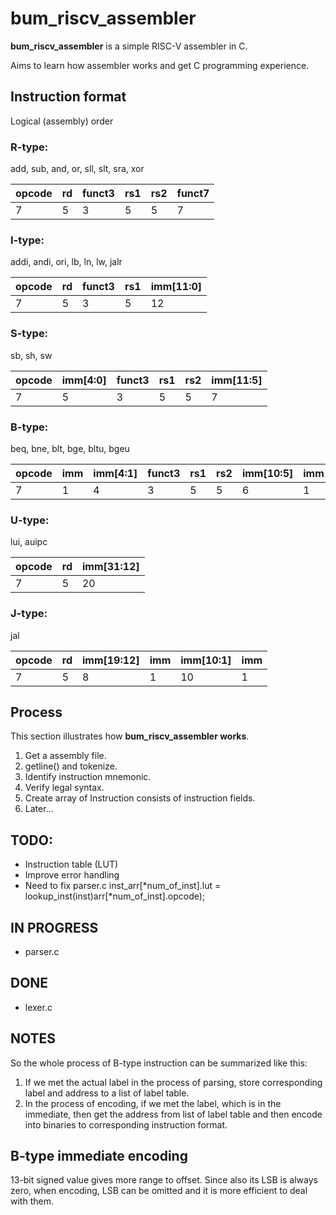 # bum_riscv_assembler

**bum_riscv_assembler** is a simple RISC-V assembler in C.

Aims to learn how assembler works and get C programming experience.

	
## Instruction format
Logical (assembly) order
### R-type:
add, sub, and, or, sll, slt, sra, xor

| opcode | rd | funct3 | rs1 | rs2 | funct7 |
| --------- | --------- | --------- | --------- | --------- | --------- |
| 7 | 5 | 3 | 5 | 5 | 7 |


### I-type:
addi, andi, ori, lb, ln, lw, jalr

| opcode | rd | funct3 | rs1 | imm[11:0] |
| --------- | --------- | --------- | --------- | --------- |
| 7 | 5 | 3 | 5 | 12 |

### S-type:
sb, sh, sw

| opcode | imm[4:0] | funct3 | rs1 | rs2 | imm[11:5] |
| --------- | --------- | --------- | --------- | --------- | --------- |
| 7 | 5 | 3 | 5 | 5 | 7 |

### B-type:
beq, bne, blt, bge, bltu, bgeu

| opcode | imm | imm[4:1] | funct3 | rs1 | rs2 | imm[10:5] | imm |
| --------- | --------- | --------- | --------- | --------- | --------- | --------- | --------- |
| 7 | 1 | 4 | 3 | 5 | 5 | 6 | 1 |

### U-type:
lui, auipc

| opcode | rd | imm[31:12] |
| --------- | --------- | --------- |
| 7 | 5 | 20 |

### J-type:
jal

| opcode | rd  | imm[19:12] | imm | imm[10:1] | imm |
| --------- | --------- | --------- | --------- | --------- | --------- |
| 7 | 5 | 8 | 1 | 10 | 1 |

## Process
This section illustrates how **bum_riscv_assembler works**.

1. Get a assembly file.
2. getline() and tokenize.
3. Identify instruction mnemonic.
4. Verify legal syntax.
5. Create array of Instruction consists of instruction fields.
6. Later...

## TODO:
- Instruction table (LUT)
- Improve error handling
- Need to fix parser.c inst_arr[*num_of_inst].lut = lookup_inst(inst)arr[*num_of_inst].opcode);

## IN PROGRESS
- parser.c

## DONE
- lexer.c

## NOTES
So the whole process of B-type instruction can be summarized like this: 
1. If we met the actual label in the process of parsing, store corresponding label and address to a list of label table.
2. In the process of encoding, if we met the label, which is in the immediate, then get the address from list of label table and then encode into binaries to corresponding instruction format.

B-type immediate encoding
----
13-bit signed value gives more range to offset. Since also its LSB is always zero, when encoding, LSB can be omitted and it is more efficient to deal with them.
